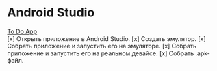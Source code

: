 # Android Studio
[To Do App](https://github.com/m-maksimenka/android-studio/blob/main/001_ToDoList-master.zip)  
[x] Открыть приложение в Android Studio.
[x] Создать эмулятор.
[x] Собрать приложение и запустить его на эмуляторе.
[x] Собрать приложение и запустить его на реальном девайсе.
[x] Собрать .apk-файл.